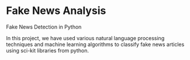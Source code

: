 # Fake News Analysis
Fake News Detection in Python

In this project, we have used various natural language processing techniques and machine learning algorithms to classify fake news articles using sci-kit libraries from python.
